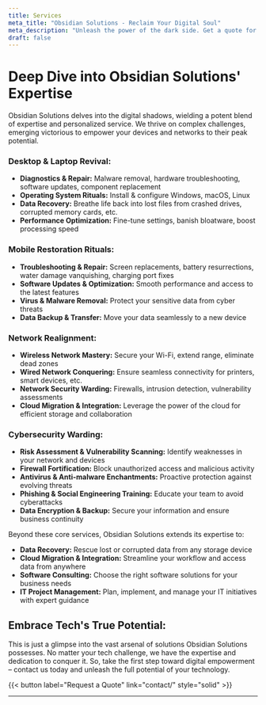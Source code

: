 ```yaml
---
title: Services
meta_title: "Obsidian Solutions - Reclaim Your Digital Soul"
meta_description: "Unleash the power of the dark side. Get a quote for our expert computer repair services."
draft: false
---
```


# Deep Dive into Obsidian Solutions' Expertise

Obsidian Solutions delves into the digital shadows, wielding a potent blend of expertise and personalized service. We thrive on complex challenges, emerging victorious to empower your devices and networks to their peak potential.

### Desktop & Laptop Revival:

* **Diagnostics & Repair:** Malware removal, hardware troubleshooting, software updates, component replacement
* **Operating System Rituals:** Install & configure Windows, macOS, Linux
* **Data Recovery:** Breathe life back into lost files from crashed drives, corrupted memory cards, etc.
* **Performance Optimization:** Fine-tune settings, banish bloatware, boost processing speed

### Mobile Restoration Rituals:

* **Troubleshooting & Repair:** Screen replacements, battery resurrections, water damage vanquishing, charging port fixes
* **Software Updates & Optimization:** Smooth performance and access to the latest features
* **Virus & Malware Removal:** Protect your sensitive data from cyber threats
* **Data Backup & Transfer:** Move your data seamlessly to a new device

### Network Realignment:

* **Wireless Network Mastery:** Secure your Wi-Fi, extend range, eliminate dead zones
* **Wired Network Conquering:** Ensure seamless connectivity for printers, smart devices, etc.
* **Network Security Warding:** Firewalls, intrusion detection, vulnerability assessments
* **Cloud Migration & Integration:** Leverage the power of the cloud for efficient storage and collaboration

### Cybersecurity Warding:

* **Risk Assessment & Vulnerability Scanning:** Identify weaknesses in your network and devices
* **Firewall Fortification:** Block unauthorized access and malicious activity
* **Antivirus & Anti-malware Enchantments:** Proactive protection against evolving threats
* **Phishing & Social Engineering Training:** Educate your team to avoid cyberattacks
* **Data Encryption & Backup:** Secure your information and ensure business continuity

Beyond these core services, Obsidian Solutions extends its expertise to:

* **Data Recovery:** Rescue lost or corrupted data from any storage device
* **Cloud Migration & Integration:** Streamline your workflow and access data from anywhere
* **Software Consulting:** Choose the right software solutions for your business needs
* **IT Project Management:** Plan, implement, and manage your IT initiatives with expert guidance

## Embrace Tech's True Potential:

This is just a glimpse into the vast arsenal of solutions Obsidian Solutions possesses. No matter your tech challenge, we have the expertise and dedication to conquer it. So, take the first step toward digital empowerment – contact us today and unleash the full potential of your technology.

{{< button label="Request a Quote" link="contact/" style="solid" >}}

---